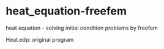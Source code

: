 # heat_equation-freefem
heat equation - solving initial condition problems by freefem

Heat.edp: original program
